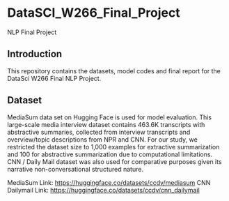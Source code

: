 # DataSCI_W266_Final_Project
NLP Final Project

## Introduction
This repository contains the datasets, model codes and final report for the DataSci W266 Final NLP Project.

## Dataset
MediaSum data set on Hugging Face is used for model evaluation. This large-scale media interview dataset contains 463.6K transcripts with abstractive summaries, collected from interview transcripts and overview/topic descriptions from NPR and CNN. For our study, we restricted the dataset size to 1,000 examples for extractive summarization and 100 for abstractive summarization due to computational limitations. CNN / Daily Mail dataset was also used for comparative purposes given its narrative non-conversational structured nature.

MediaSum Link: https://huggingface.co/datasets/ccdv/mediasum
CNN Dailymail Link: https://huggingface.co/datasets/ccdv/cnn_dailymail


